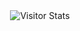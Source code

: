    <div align="center">
        <img alt="Visitor Stats" 
            src="https://widgetbite.com/stats/<Shr3ya-Sharma>"/>  
    </div>

